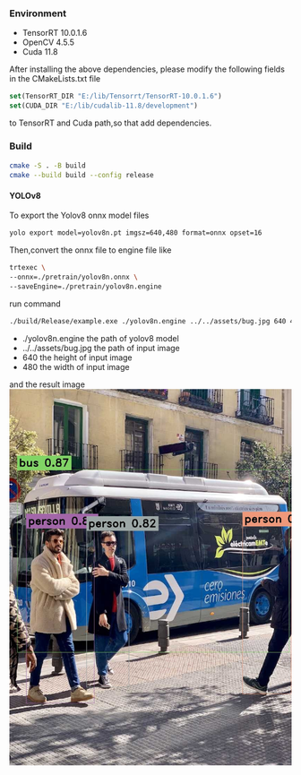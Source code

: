 ### Environment
* TensorRT 10.0.1.6
* OpenCV  4.5.5
* Cuda 11.8

After installing the above dependencies, please modify the following fields in the CMakeLists.txt file
```cmake
set(TensorRT_DIR "E:/lib/Tensorrt/TensorRT-10.0.1.6")
set(CUDA_DIR "E:/lib/cudalib-11.8/development")
```
to  TensorRT and Cuda path,so that add dependencies.

### Build
```bash
cmake -S . -B build
cmake --build build --config release
```

#### YOLOv8
To export the Yolov8 onnx model files
```bash
yolo export model=yolov8n.pt imgsz=640,480 format=onnx opset=16
```
Then,convert the onnx file to engine file like
```bash
trtexec \ 
--onnx=./pretrain/yolov8n.onnx \
--saveEngine=./pretrain/yolov8n.engine
```
run command 
```bash
./build/Release/example.exe ./yolov8n.engine ../../assets/bug.jpg 640 480
```
* ./yolov8n.engine the path of yolov8 model
* ../../assets/bug.jpg the path of input image
* 640 the height of input image
* 480 the width of input image

and the result image 
!["result"](./result/result.jpg)
